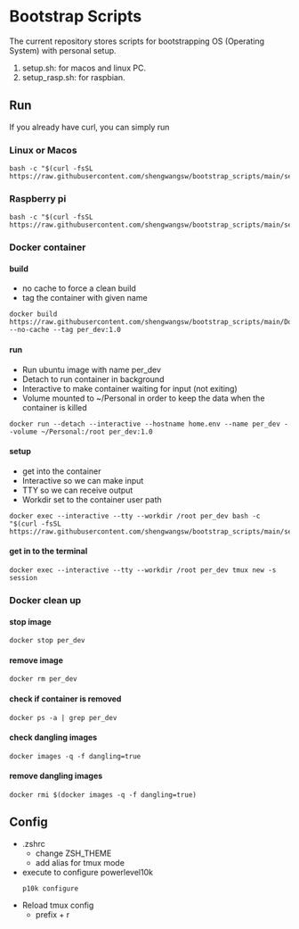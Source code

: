 # Bootstrap Scripts

The current repository stores scripts for bootstrapping OS (Operating System) with personal setup.

1. setup.sh: for macos and linux PC.
1. setup_rasp.sh: for raspbian.

## Run
If you already have curl, you can simply run
### Linux or Macos
```shell
bash -c "$(curl -fsSL https://raw.githubusercontent.com/shengwangsw/bootstrap_scripts/main/setup.sh)"
```
### Raspberry pi
```shell
bash -c "$(curl -fsSL https://raw.githubusercontent.com/shengwangsw/bootstrap_scripts/main/setup_rasp.sh)"
```
### Docker container
#### build
* no cache to force a clean build
* tag the container with given name
```shell
docker build https://raw.githubusercontent.com/shengwangsw/bootstrap_scripts/main/Dockerfile --no-cache --tag per_dev:1.0
```
#### run
* Run ubuntu image with name per_dev
* Detach to run container in background
* Interactive to make container waiting for input (not exiting)
* Volume mounted to ~/Personal in order to keep the data when the container is killed

``` shell
docker run --detach --interactive --hostname home.env --name per_dev --volume ~/Personal:/root per_dev:1.0
```
#### setup
* get into the container
* Interactive so we can make input
* TTY so we can receive output
* Workdir set to the container user path

``` shell
docker exec --interactive --tty --workdir /root per_dev bash -c "$(curl -fsSL https://raw.githubusercontent.com/shengwangsw/bootstrap_scripts/main/setup.sh)"
```
#### get in to the terminal
```shell
docker exec --interactive --tty --workdir /root per_dev tmux new -s session
```

### Docker clean up

#### stop image
```shell
docker stop per_dev
```
#### remove image
```shell
docker rm per_dev
```
#### check if container is removed
```shell
docker ps -a | grep per_dev
```
#### check dangling images
```shell
docker images -q -f dangling=true
```
#### remove dangling images
```shell
docker rmi $(docker images -q -f dangling=true)
```

## Config
* .zshrc
    * change ZSH_THEME
    * add alias for tmux mode
* execute to configure powerlevel10k
    ```shell
    p10k configure
    ```
* Reload tmux config
    * prefix + r
